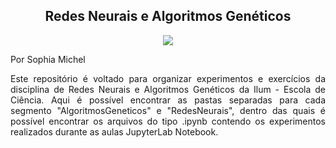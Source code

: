 <h2 align="center"> Redes Neurais e Algoritmos Genéticos </h2>
<p align="center"> <img src="https://pollux.com.br/wp-content/uploads/2019/02/redes-neurais-2.jpg"></p>

Por Sophia Michel

<p align="justify">
Este repositório é voltado para organizar experimentos e exercícios da disciplina de Redes Neurais e Algoritmos Genéticos da Ilum - Escola de Ciência. Aqui é possível encontrar as pastas separadas para cada segmento "AlgoritmosGeneticos" e "RedesNeurais", dentro das quais é possível encontrar os arquivos do tipo .ipynb contendo os experimentos realizados durante as aulas JupyterLab Notebook.
</p>

